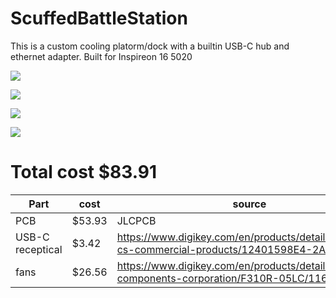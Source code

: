 # ScuffedBattleStation

This is a custom cooling platorm/dock with a builtin USB-C hub and ethernet adapter. Built for Inspireon 16 5020

![](https://hc-cdn.hel1.your-objectstorage.com/s/v3/d826565080f8e3d7618f18240a6986696e57bb7d_image.png)

![](https://hc-cdn.hel1.your-objectstorage.com/s/v3/1aa7b1a590809a847a9704768ae77a849fa3e970_image.png)

![](https://hc-cdn.hel1.your-objectstorage.com/s/v3/4ed4c2659cc7666ac6c0c2a0384ba3f3e5f181be_image.png)

![](https://hc-cdn.hel1.your-objectstorage.com/s/v3/39d9717cea20de48c2353f18908326993ec17a9a_image.png)




# Total cost $83.91

| Part             | cost   | source                                                                                           |
|------------------|--------|--------------------------------------------------------------------------------------------------|
| PCB              | $53.93 | JLCPCB                                                                                           |
| USB-C receptical | $3.42  | https://www.digikey.com/en/products/detail/amphenol-cs-commercial-products/12401598E4-2A/6051824 |
| fans             | $26.56 | https://www.digikey.com/en/products/detail/nidec-components-corporation/F310R-05LC/1165517       |
